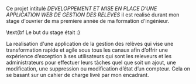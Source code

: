 Ce projet intitulé _DEVELOPPEMENT ET MISE EN PLACE D’UNE APPLICATION WEB DE GESTION DES RELEVES_ il est realisé durant mon stage d'ouvrier de ma premiere année de ma formation d'ingénieur.

\text{bf Le but du stage était :} 

La realisation d'une application de la gestion des relèves qui vise une transformation rapide et agile sous tous les canaux afin d’offrir une expérience d’exception à ses utilisateurs qui sont les releveurs et les administrateurs pour effectuer leurs tâches quel que soit un ajout, une modification, une suppression ou modification d’état d’un compteur. Cela on se basant sur un cahier de charge livré par mon encadrant. 
